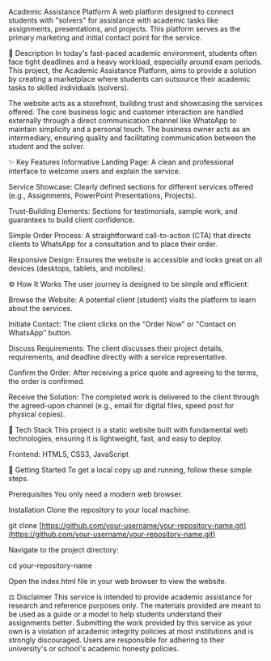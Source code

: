 Academic Assistance Platform
A web platform designed to connect students with "solvers" for assistance with academic tasks like assignments, presentations, and projects. This platform serves as the primary marketing and initial contact point for the service.

📖 Description
In today's fast-paced academic environment, students often face tight deadlines and a heavy workload, especially around exam periods. This project, the Academic Assistance Platform, aims to provide a solution by creating a marketplace where students can outsource their academic tasks to skilled individuals (solvers).

The website acts as a storefront, building trust and showcasing the services offered. The core business logic and customer interaction are handled externally through a direct communication channel like WhatsApp to maintain simplicity and a personal touch. The business owner acts as an intermediary, ensuring quality and facilitating communication between the student and the solver.

✨ Key Features
Informative Landing Page: A clean and professional interface to welcome users and explain the service.

Service Showcase: Clearly defined sections for different services offered (e.g., Assignments, PowerPoint Presentations, Projects).

Trust-Building Elements: Sections for testimonials, sample work, and guarantees to build client confidence.

Simple Order Process: A straightforward call-to-action (CTA) that directs clients to WhatsApp for a consultation and to place their order.

Responsive Design: Ensures the website is accessible and looks great on all devices (desktops, tablets, and mobiles).

⚙️ How It Works
The user journey is designed to be simple and efficient:

Browse the Website: A potential client (student) visits the platform to learn about the services.

Initiate Contact: The client clicks on the "Order Now" or "Contact on WhatsApp" button.

Discuss Requirements: The client discusses their project details, requirements, and deadline directly with a service representative.

Confirm the Order: After receiving a price quote and agreeing to the terms, the order is confirmed.

Receive the Solution: The completed work is delivered to the client through the agreed-upon channel (e.g., email for digital files, speed post for physical copies).

🚀 Tech Stack
This project is a static website built with fundamental web technologies, ensuring it is lightweight, fast, and easy to deploy.

Frontend: HTML5, CSS3, JavaScript

🔧 Getting Started
To get a local copy up and running, follow these simple steps.

Prerequisites
You only need a modern web browser.

Installation
Clone the repository to your local machine:

git clone [https://github.com/your-username/your-repository-name.git](https://github.com/your-username/your-repository-name.git)

Navigate to the project directory:

cd your-repository-name

Open the index.html file in your web browser to view the website.

⚖️ Disclaimer
This service is intended to provide academic assistance for research and reference purposes only. The materials provided are meant to be used as a guide or a model to help students understand their assignments better. Submitting the work provided by this service as your own is a violation of academic integrity policies at most institutions and is strongly discouraged. Users are responsible for adhering to their university's or school's academic honesty policies.
